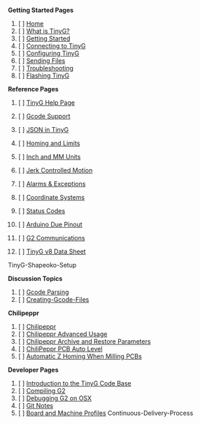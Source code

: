 **Getting Started Pages**

1. [ ] [Home](https://github.com/synthetos/TinyG/wiki)
1. [ ] [What is TinyG?](What-is-TinyG)
1. [ ] [Getting Started](TinyG-Start)
1. [ ] [Connecting to TinyG](Connecting-TinyG)
1. [ ] [Configuring TinyG](TinyG-Configuration)
1. [ ] [Sending Files](TinyG-Sending-Files)
1. [ ] [Troubleshooting](Troubleshooting)
1. [ ] [Flashing TinyG](TinyG-TG-Updater-App)

**Reference Pages**

1. [ ] [TinyG Help Page](Help)
1. [ ] [Gcode Support](Gcode-Support)
1. [ ] [JSON in TinyG](JSON-Operation)
1. [ ] [Homing and Limits](Homing-and-Limits-Description-and-Operation)
1. [ ] [Inch and MM Units](Inch-and-Millimeter-Units-Mode)
1. [ ] [Jerk Controlled Motion](Jerk-Controlled-Motion-Explained)

1. [ ] [Alarms & Exceptions](Alarm-Processing)
1. [ ] [Coordinate Systems](Coordinate-Systems)
1. [ ] [Status Codes](Status-Codes)
1. [ ] [Arduino Due Pinout]()
1. [ ] [G2 Communications]()
1. [ ] [TinyG v8 Data Sheet](Data-Sheets)

TinyG-Shapeoko-Setup


**Discussion Topics**

1. [ ] [Gcode Parsing]()
1. [ ] [Creating-Gcode-Files](Creating-Gcode-Files)

**Chilipeppr**

1. [ ] [Chilipeppr](Chilipeppr)
1. [ ] [Chilipeppr Advanced Usage](Chilipeppr---Advanced-Usage)
1. [ ] [Chilipeppr Archive and Restore Parameters](Chilipeppr-Archive-and-Restore-Parameters-for-tinyG)
1. [ ] [ChiliPeppr PCB Auto Level](ChiliPeppr-PCB-Auto-Level)
1. [ ] [Automatic Z Homing When Milling PCBs](Automatic-Z-Homing-When-Milling-PCBs)

**Developer Pages**

1. [ ] [Introduction to the TinyG Code Base](Introduction-to-the-TinyG-Code-Base)
1. [ ] [Compiling G2](Compiling-G2)
1. [ ] [Debugging G2 on OSX](Debugging-G2-on-OSX-with-GDB-and-Atmel-ICE)
1. [ ] [Git Notes](Github-Notes)
1. [ ] [Board and Machine Profiles](Adding-and-Revising-Boards)
Continuous-Delivery-Process

